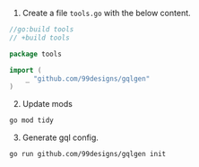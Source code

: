 1. Create a file `tools.go` with the below content.

```go
//go:build tools
// +build tools

package tools

import (
	_ "github.com/99designs/gqlgen"
)
```

2. Update mods

```sh
go mod tidy
```

3. Generate gql config.

```sh
go run github.com/99designs/gqlgen init
```

